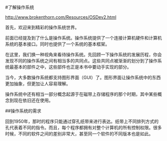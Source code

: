#了解操作系统

http://www.brokenthorn.com/Resources/OSDev2.html

首先，欢迎来到精彩的操作系统世界。

前面已经提及到了什么是操作系统。操作系统提供了一个连接计算机硬件和计算机系统的基本接口。同时也提供了一个系统的基本框架。

在这里，我们换一种视角来看待操作系统。先回顾一下操作系统的发展历程，你会发现不同的操作系统之间有相当多的共同点。这些共同点被渐渐的划分到了操作系统最基本的部件之中，这些部件也正是本书中要动手实现的部分。

当今，大多数操作系统都支持图形界面（GUI）了。图形界面让操作系统中的东西更加抽象，但更加让人容易理解。

操作系统中还有相当一部分概念起源于在磁带上存储程序的那个时期，其中某些概念到现在依旧还在使用。

##操作系统的需求

回到1950年，那时的程序只能通过穿孔纸带来进行表达。纸带上不同排列方式的孔代表着不同的指令。而且，每个程序都拥有对整个计算机的所有控制权限。很多时候，不同的软件之间的差别非常大，甚至同一个软件的不同版本也是如此。

